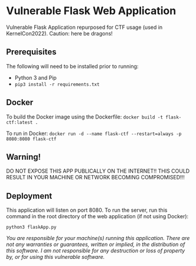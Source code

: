 # Vulnerable Flask Web Application
Vulnerable Flask Application repurposed for CTF usage (used in KernelCon2022). Caution: here be dragons!

## Prerequisites
The following will need to be installed prior to running:
* Python 3 and Pip
* ```pip3 install -r requirements.txt```

## Docker
To build the Docker image using the Dockerfile:
```docker build -t flask-ctf:latest .```

To run in Docker:
```docker run -d --name flask-ctf --restart=always -p 8080:8080 flask-ctf```

## Warning!
DO NOT EXPOSE THIS APP PUBLICALLY ON THE INTERNET!! THIS COULD RESULT IN YOUR MACHINE OR NETWORK BECOMING COMPROMISED!!!

## Deployment
This application will listen on port 8080. To run the server, run this command in the root directory of the web application (if not using Docker):
```
python3 flaskApp.py
```

*You are responsible for your machine(s) running this application. There are not any warranties or guarantees, written or implied, in the distribution of this software. I am not responsible for any destruction or loss of property by, or for using this vulnerable software.*
